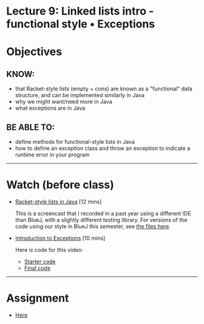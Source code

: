 # Lecture 9: Linked lists intro - functional style • Exceptions

# Objectives

## KNOW:
- that Racket-style lists (empty + cons) are known as a "functional" data structure, and can be implemented similarly in Java
- why we might want/need more in Java
- what exceptions are in Java
  
## BE ABLE TO:
- define methods for functional-style lists in Java
- how to define an exception class and throw an exception to indicate a runtime error in your program

---
# Watch (before class)

- [Racket-style lists in Java](https://mediaspace.berry.edu/media/1_7khm0lne) [12 mins]

   This is a screencast that I recorded in a past year using a different IDE than BlueJ, with a slightly different testing library. For versions of the code using our style in BlueJ this semester, see [the files here](final/).

- [Introduction to Exceptions](https://mediaspace.berry.edu/media/lon-exceptions.mp4/1_z4oi59ep) [10 mins]

    Here is code for this video:
    - [Starter code](../lec09a-lon-exceptions/start)
    - [Final code](../lec09a-lon-exceptions/final)



---
# Assignment

- [Here](work/hw09.md)


